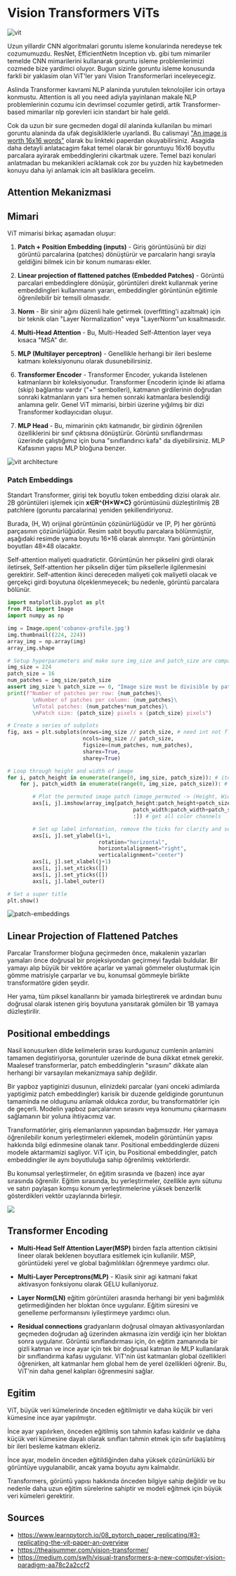 # Vision Transformers ViTs

![vit](../assets/vit.png)

Uzun yillardir CNN algoritmalari goruntu isleme konularinda neredeyse tek cozumumuzdu. ResNet, EfficientNetm Inception vb. gibi tum mimariler temelde CNN mimarilerini kullanarak goruntu isleme problemlerimizi cozmede bize yardimci oluyor. Bugun sizinle goruntu isleme konusunda farkli bir yaklasim olan ViT'ler yani Vision Transformerlari inceleyecegiz.

Aslinda Transformer kavrami NLP alaninda yurutulen teknolojiler icin ortaya konmustu. Attention is all you need adiyla yayinlanan makale NLP problemlerinin cozumu icin devrimsel cozumler getirdi, artik Transformer-based mimarilar nlp gorevleri icin standart bir hale geldi.

Cok da uzun bir sure gecmeden dogal dil alaninda kullanilan bu mimari goruntu alaninda da ufak degisikliklerle uyarlandi. Bu calismayi ["An image is worth 16x16 words"]() olarak bu linkteki paperdan okuyabilirsiniz. Asagida daha detayli anlatacagim fakat temel olarak bir goruntuyu 16x16 boyutlu parcalara ayirarak embeddinglerini cikartmak uzere. Temel bazi konulari anlatmadan bu mekanikleri aciklamak cok zor bu yuzden hiz kaybetmeden konuyu daha iyi anlamak icin alt basliklara gecelim.

## Attention Mekanizmasi

## Mimari

ViT mimarisi birkaç aşamadan oluşur:

1. **Patch + Position Embedding (inputs)** - Giriş görüntüsünü bir dizi görüntü parcalarina (patches) dönüştürür ve parcalarin hangi sırayla geldiğini bilmek icin bir konum numarası ekler.

2. **Linear projection of flattened patches (Embedded Patches)** - Görüntü parcalari embeddinglere dönüşür, görüntüleri direkt kullanmak yerine embeddingleri kullanmanın yararı, embeddingler görüntünün eğitimle öğrenilebilir bir temsili olmasıdır.

3. **Norm** - Bir sinir ağını düzenli hale getirmek (overfitting'i azaltmak) için bir teknik olan "Layer Normalization" veya "LayerNorm"un kısaltmasıdır.

4. **Multi-Head Attention** - Bu, Multi-Headed Self-Attention layer veya kısaca "MSA" dır.

5. **MLP (Multilayer perceptron)** - Genellikle herhangi bir ileri besleme katmanı koleksiyonunu olarak dusunebilirsiniz.

6. **Transformer Encoder** - Transformer Encoder, yukarıda listelenen katmanların bir koleksiyonudur. Transformer Encoderin içinde iki atlama (skip) bağlantısı vardır ("+" sembolleri), katmanın girdilerinin doğrudan sonraki katmanların yanı sıra hemen sonraki katmanlara beslendiği anlamına gelir. Genel ViT mimarisi, birbiri üzerine yığılmış bir dizi Transformer kodlayıcıdan oluşur.

7. **MLP Head** - Bu, mimarinin çıktı katmanıdır, bir girdinin öğrenilen özelliklerini bir sınıf çıktısına dönüştürür. Görüntü sınıflandırması üzerinde çalıştığımız için buna "sınıflandırıcı kafa" da diyebilirsiniz. MLP Kafasının yapısı MLP bloğuna benzer.

![vit architecture](../assets/vit-arch.png)

### Patch Embeddings

Standart Transformer, girişi tek boyutlu token embedding dizisi olarak alır. 2B görüntüleri işlemek için **x∈R^{H×W×C}** görüntüsünü düzleştirilmiş 2B patchlere (goruntu parcalarina) yeniden şekillendiriyoruz.

Burada, (H, W) orijinal görüntünün çözünürlüğüdür ve (P, P) her görüntü parçasının çözünürlüğüdür. Resim sabit boyutlu parcalara bölünmüştür, aşağıdaki resimde yama boyutu 16×16 olarak alınmıştır. Yani görüntünün boyutları 48×48 olacaktır.

Self-attention maliyeti quadratictir. Görüntünün her pikselini girdi olarak iletirsek, Self-attention her pikselin diğer tüm piksellerle ilgilenmesini gerektirir. Self-attention ikinci dereceden maliyeti çok maliyetli olacak ve gerçekçi girdi boyutuna ölçeklenmeyecek; bu nedenle, görüntü parcalara bölünür.

```python
import matplotlib.pyplot as plt
from PIL import Image
import numpy as np
```

```python
img = Image.open('cobanov-profile.jpg')
img.thumbnail((224, 224))
array_img = np.array(img)
array_img.shape
```

```python
# Setup hyperparameters and make sure img_size and patch_size are compatible
img_size = 224
patch_size = 16
num_patches = img_size/patch_size 
assert img_size % patch_size == 0, "Image size must be divisible by patch size" 
print(f"Number of patches per row: {num_patches}\
        \nNumber of patches per column: {num_patches}\
        \nTotal patches: {num_patches*num_patches}\
        \nPatch size: {patch_size} pixels x {patch_size} pixels")

```

```python
# Create a series of subplots
fig, axs = plt.subplots(nrows=img_size // patch_size, # need int not float
                        ncols=img_size // patch_size, 
                        figsize=(num_patches, num_patches),
                        sharex=True,
                        sharey=True)

# Loop through height and width of image
for i, patch_height in enumerate(range(0, img_size, patch_size)): # iterate through height
    for j, patch_width in enumerate(range(0, img_size, patch_size)): # iterate through width

        # Plot the permuted image patch (image_permuted -> (Height, Width, Color Channels))
        axs[i, j].imshow(array_img[patch_height:patch_height+patch_size, # iterate through height 
                                        patch_width:patch_width+patch_size, # iterate through width
                                        :]) # get all color channels

        # Set up label information, remove the ticks for clarity and set labels to outside
        axs[i, j].set_ylabel(i+1, 
                             rotation="horizontal", 
                             horizontalalignment="right", 
                             verticalalignment="center") 
        axs[i, j].set_xlabel(j+1) 
        axs[i, j].set_xticks([])
        axs[i, j].set_yticks([])
        axs[i, j].label_outer()

# Set a super title
plt.show()
```

![patch-embeddings](../assets/patch_emb.png)

## Linear Projection of Flattened Patches

Parcalar Transformer bloğuna geçirmeden önce, makalenin yazarları yamaları önce doğrusal bir projeksiyondan geçirmeyi faydalı buldular. Bir yamayı alıp büyük bir vektöre açarlar ve yamalı gömmeler oluşturmak için gömme matrisiyle çarparlar ve bu, konumsal gömmeyle birlikte transformatöre giden şeydir.

Her yama, tüm piksel kanallarını bir yamada birleştirerek ve ardından bunu doğrusal olarak istenen giriş boyutuna yansıtarak gömülen bir 1B yamaya düzleştirilir.

## Positional embeddings

Nasil konusurken dilde kelimelerin sırası kurdugunuz cumlenin anlamini tamamen degistiriyorsa, goruntuler uzerinde de buna dikkat etmek gerekir. Maalesef transformerlar, patch embeddinglerin "sırasını" dikkate alan herhangi bir varsayılan mekanizmaya sahip değildir.

Bir yapboz yaptiginizi dusunun, elinizdeki parcalar (yani onceki adimlarda yaptigimiz patch embeddingler) karisik bir duzende geldiginde goruntunun tamaminda ne oldugunu anlamak oldukca zordur, bu transformatörler için de geçerli. Modelin yapboz parçalarının sırasını veya konumunu çıkarmasını sağlamanın bir yoluna ihtiyacımız var.

Transformatörler, giriş elemanlarının yapısından bağımsızdır. Her yamaya öğrenilebilir konum yerleştirmeleri eklemek, modelin görüntünün yapısı hakkında bilgi edinmesine olanak tanır. Positional embeddinglerde düzeni modele aktarmamizi sagliyor. ViT için, bu Positional embeddingler, patch embeddingler ile aynı boyutluluğa sahip öğrenilmiş vektörlerdir.

Bu konumsal yerleştirmeler, ön eğitim sırasında ve (bazen) ince ayar sırasında öğrenilir. Eğitim sırasında, bu yerleştirmeler, özellikle aynı sütunu ve satırı paylaşan komşu konum yerleştirmelerine yüksek benzerlik gösterdikleri vektör uzaylarında birleşir.

![](../assets/visualizing-positional-encodings-vit.png)

## Transformer Encoding

- **Multi-Head Self Attention Layer(MSP)** birden fazla attention ciktisini lineer olarak beklenen boyutlara esitlemek için kullanilir. MSP, görüntüdeki yerel ve global bağımlılıkları öğrenmeye yardımcı olur.

- **Multi-Layer Perceptrons(MLP)** - Klasik sinir agi katmani fakat aktivasyon fonksiyonu olarak GELU kullaniyoruz.

- **Layer Norm(LN)** eğitim görüntüleri arasında herhangi bir yeni bağımlılık getirmediğinden her bloktan önce uygulanır. Eğitim süresini ve genelleme performansını iyileştirmeye yardımcı olun.

- **Residual connections** gradyanların doğrusal olmayan aktivasyonlardan geçmeden doğrudan ağ üzerinden akmasına izin verdiği için her bloktan sonra uygulanır.
Görüntü sınıflandırması için, ön eğitim zamanında bir gizli katman ve ince ayar için tek bir doğrusal katman ile MLP kullanılarak bir sınıflandırma kafası uygulanır. ViT'nin üst katmanları global özellikleri öğrenirken, alt katmanlar hem global hem de yerel özellikleri öğrenir. Bu, ViT'nin daha genel kalıpları öğrenmesini sağlar.

## Egitim

ViT, büyük veri kümelerinde önceden eğitilmiştir ve daha küçük bir veri kümesine ince ayar yapılmıştır.

İnce ayar yapılırken, önceden eğitilmiş son tahmin kafası kaldırılır ve daha küçük veri kümesine dayalı olarak sınıfları tahmin etmek için sıfır başlatılmış bir ileri besleme katmanı ekleriz.

İnce ayar, modelin önceden eğitildiğinden daha yüksek çözünürlüklü bir görüntüye uygulanabilir, ancak yama boyutu aynı kalmalıdır.

Transformers, görüntü yapısı hakkında önceden bilgiye sahip değildir ve bu nedenle daha uzun eğitim sürelerine sahiptir ve modeli eğitmek için büyük veri kümeleri gerektirir.

## Sources

- <https://www.learnpytorch.io/08_pytorch_paper_replicating/#3-replicating-the-vit-paper-an-overview>
- <https://theaisummer.com/vision-transformer/>
- <https://medium.com/swlh/visual-transformers-a-new-computer-vision-paradigm-aa78c2a2ccf2>
